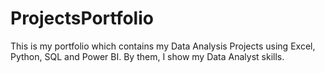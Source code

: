 # ProjectsPortfolio
This is my portfolio which contains my Data Analysis Projects using Excel, Python, SQL and Power BI. By them, I show my Data Analyst skills.
